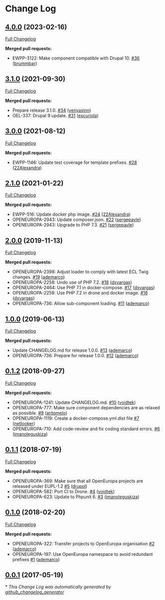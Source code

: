 # Change Log

## [4.0.0](https://github.com/openeuropa/ecl-twig-loader/tree/4.0.0) (2023-02-16)
[Full Changelog](https://github.com/openeuropa/ecl-twig-loader/compare/3.1.0...4.0.0)

**Merged pull requests:**

- EWPP-3122: Make component compatible with Drupal 10. [\#36](https://github.com/openeuropa/ecl-twig-loader/pull/36) ([brummbar](https://github.com/brummbar))

## [3.1.0](https://github.com/openeuropa/ecl-twig-loader/tree/3.1.0) (2021-09-30)
[Full Changelog](https://github.com/openeuropa/ecl-twig-loader/compare/3.0.0...3.1.0)

**Merged pull requests:**

- Prepare release 3.1.0. [\#34](https://github.com/openeuropa/ecl-twig-loader/pull/34) ([yenyasinn](https://github.com/yenyasinn))
- OEL-337: Drupal 9 update. [\#31](https://github.com/openeuropa/ecl-twig-loader/pull/31) ([escuriola](https://github.com/escuriola))

## [3.0.0](https://github.com/openeuropa/ecl-twig-loader/tree/3.0.0) (2021-08-12)
[Full Changelog](https://github.com/openeuropa/ecl-twig-loader/compare/2.1.0...3.0.0)

**Merged pull requests:**

- EWPP-1146: Update test coverage for template prefixes. [\#28](https://github.com/openeuropa/ecl-twig-loader/pull/28) ([22Alexandra](https://github.com/22Alexandra))

## [2.1.0](https://github.com/openeuropa/ecl-twig-loader/tree/2.1.0) (2021-01-22)
[Full Changelog](https://github.com/openeuropa/ecl-twig-loader/compare/2.0.0...2.1.0)

**Merged pull requests:**

- EWPP-516: Update docker php image. [\#24](https://github.com/openeuropa/ecl-twig-loader/pull/24) ([22Alexandra](https://github.com/22Alexandra))
- OPENEUROPA-2943: Update composer.json. [\#22](https://github.com/openeuropa/ecl-twig-loader/pull/22) ([sergepavle](https://github.com/sergepavle))
- OPENEUROPA-2943: Upgrade to PHP 7.3. [\#21](https://github.com/openeuropa/ecl-twig-loader/pull/21) ([sergepavle](https://github.com/sergepavle))

## [2.0.0](https://github.com/openeuropa/ecl-twig-loader/tree/2.0.0) (2019-11-13)
[Full Changelog](https://github.com/openeuropa/ecl-twig-loader/compare/1.0.0...2.0.0)

**Merged pull requests:**

- OPENEUROPA-2398: Adjust loader to comply with latest ECL Twig changes. [\#19](https://github.com/openeuropa/ecl-twig-loader/pull/19) ([ademarco](https://github.com/ademarco))
- OPENEUROPA-2258: Undo use of PHP 7.2. [\#18](https://github.com/openeuropa/ecl-twig-loader/pull/18) ([dxvargas](https://github.com/dxvargas))
- OPENEUROPA-2464: Use PHP 7.1 in docker-compose. [\#17](https://github.com/openeuropa/ecl-twig-loader/pull/17) ([dxvargas](https://github.com/dxvargas))
- OPENEUROPA-2258: Use PHP 7.2 in drone and docker image. [\#16](https://github.com/openeuropa/ecl-twig-loader/pull/16) ([dxvargas](https://github.com/dxvargas))
- OPENEUROPA-736: Allow sub-component loading. [\#11](https://github.com/openeuropa/ecl-twig-loader/pull/11) ([ademarco](https://github.com/ademarco))

## [1.0.0](https://github.com/openeuropa/ecl-twig-loader/tree/1.0.0) (2019-06-13)
[Full Changelog](https://github.com/openeuropa/ecl-twig-loader/compare/0.1.2...1.0.0)

**Merged pull requests:**

- Update CHANGELOG.md for release 1.0.0. [\#13](https://github.com/openeuropa/ecl-twig-loader/pull/13) ([ademarco](https://github.com/ademarco))
- OPENEUROPA-736: Prepare for release 1.0.0. [\#12](https://github.com/openeuropa/ecl-twig-loader/pull/12) ([ademarco](https://github.com/ademarco))

## [0.1.2](https://github.com/openeuropa/ecl-twig-loader/tree/0.1.2) (2018-09-27)
[Full Changelog](https://github.com/openeuropa/ecl-twig-loader/compare/0.1.1...0.1.2)

**Merged pull requests:**

- OPENEUROPA-1241: Update CHANGELOG.md. [\#10](https://github.com/openeuropa/ecl-twig-loader/pull/10) ([voidtek](https://github.com/voidtek))
- OPENEUROPA-777: Make sure component dependencies are as relaxed as possible. [\#9](https://github.com/openeuropa/ecl-twig-loader/pull/9) ([aritomelo](https://github.com/aritomelo))
- OPENEUROPA-1119: Create a docker-compose.yml.dist file [\#7](https://github.com/openeuropa/ecl-twig-loader/pull/7) ([netlooker](https://github.com/netlooker))
- OPENEUROPA-710: Add code-review and fix coding standard errors. [\#6](https://github.com/openeuropa/ecl-twig-loader/pull/6) ([imanoleguskiza](https://github.com/imanoleguskiza))

## [0.1.1](https://github.com/openeuropa/ecl-twig-loader/tree/0.1.1) (2018-07-19)
[Full Changelog](https://github.com/openeuropa/ecl-twig-loader/compare/0.1.0...0.1.1)

**Merged pull requests:**

- OPENEUROPA-369: Make sure that all OpenEuropa projects are released under EUPL-1.2 [\#5](https://github.com/openeuropa/ecl-twig-loader/pull/5) ([drupol](https://github.com/drupol))
- OPENEUROPA-582: Port CI to Drone. [\#4](https://github.com/openeuropa/ecl-twig-loader/pull/4) ([voidtek](https://github.com/voidtek))
- OPENEUROPA-623: Update to Phpunit 6. [\#3](https://github.com/openeuropa/ecl-twig-loader/pull/3) ([imanoleguskiza](https://github.com/imanoleguskiza))

## [0.1.0](https://github.com/openeuropa/ecl-twig-loader/tree/0.1.0) (2018-02-20)
[Full Changelog](https://github.com/openeuropa/ecl-twig-loader/compare/0.0.1...0.1.0)

**Merged pull requests:**

- OPENEUROPA-322: Transfer projects to OpenEuropa organisation [\#2](https://github.com/openeuropa/ecl-twig-loader/pull/2) ([ademarco](https://github.com/ademarco))
- OPENEUROPA-197: Use OpenEuropa namespace to avoid redundant prefixes [\#1](https://github.com/openeuropa/ecl-twig-loader/pull/1) ([ademarco](https://github.com/ademarco))

## [0.0.1](https://github.com/openeuropa/ecl-twig-loader/tree/0.0.1) (2017-05-19)


\* *This Change Log was automatically generated by [github_changelog_generator](https://github.com/skywinder/Github-Changelog-Generator)*
